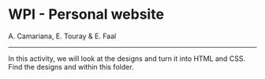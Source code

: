 # WPI - Personal website

A. Camariana, E. Touray & E. Faal

---

In this activity, we will look at the designs and turn it into HTML and CSS. Find the designs and within this folder. 
